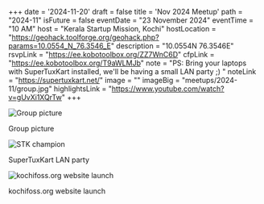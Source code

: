 +++
date = '2024-11-20'
draft = false
title = 'Nov 2024 Meetup'
path = "2024-11"
isFuture = false
eventDate = "23 November 2024"
eventTime = "10 AM"
host = "Kerala Startup Mission, Kochi"
hostLocation = "https://geohack.toolforge.org/geohack.php?params=10.0554_N_76.3546_E"
description = "10.0554N 76.3546E"
rsvpLink = "https://ee.kobotoolbox.org/ZZ7WnC6D"
cfpLink = "https://ee.kobotoolbox.org/T9aWLMJb"
note = "PS: Bring your laptops with SuperTuxKart installed, we'll be having a small LAN party ;) "
noteLink = "https://supertuxkart.net/"
image = ""
imageBig = "meetups/2024-11/group.jpg"
highlightsLink = "https://www.youtube.com/watch?v=gUvXi1XQrTw"
+++

![Group picture](/images/meetups/2024-11/group.jpg)

Group picture

![STK champion](/images/meetups/2024-11/stk-kerala-champion-2024.jpg)

SuperTuxKart LAN party

![kochifoss.org website launch](/images/meetups/2024-11/kochifoss-website-launch.jpg)

kochifoss.org website launch